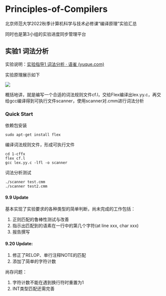 # Principles-of-Compilers

北京师范大学2022秋季计算机科学与技术必修课“编译原理”实验汇总

同时也是第3小组的实验进度同步管理平台

## 实验1 词法分析

实验说明：[实验指导1 词法分析 · 语雀 (yuque.com)](https://www.yuque.com/huolihang/byyl22/vig4x3)

实验原理展示如下

<img src="https://pic002.cnblogs.com/images/2011/274814/2011101021413730.jpg">

概括地讲，就是编写一个合适的词法规则文件cf.l，交给Flex编译出lex.yy.c，再交给gcc编译得到可执行文件scanner，使用scanner对.cmm进行词法分析

### Quick Start

依赖包安装

```shell
sudo apt-get install flex
```

编译词法规则文件，形成可执行文件

```shell
cd 1-cffx
flex cf.l
gcc lex.yy.c -lfl -o scanner
```

词法分析测试

```shell
./scanner test.cmm
./scanner test2.cmm
```

#### 9.9 Update

基本实现了实验要求的各种类型的简单判断，尚未完成的工作包括：

1.   正则匹配的鲁棒性测试与改善
2.   指示出匹配到的语素在一行中的第几个字符(at line xxx, char xxx)
3.   报告撰写

#### 9.20 Update: 

1.   修正了RELOP、单行注释NOTE的匹配
2.   添加了简单的字符计数

尚存问题：

1.   字符计数不能在遇到换行符时重置为1
2.   INT类型匹配还需完善
